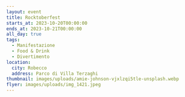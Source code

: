 ```yaml
---
layout: event
title: Rocktoberfest
starts_at: 2023-10-20T00:00:00
ends_at: 2023-10-21T00:00:00
all_day: true
tags:
  - Manifestazione
  - Food & Drink
  - Divertimento
location:
  city: Robecco
  address: Parco di Villa Terzaghi
thumbnail: images/uploads/amie-johnson-vjxlzqi5tle-unsplash.webp
flyer: images/uploads/img_1421.jpeg
---
```


